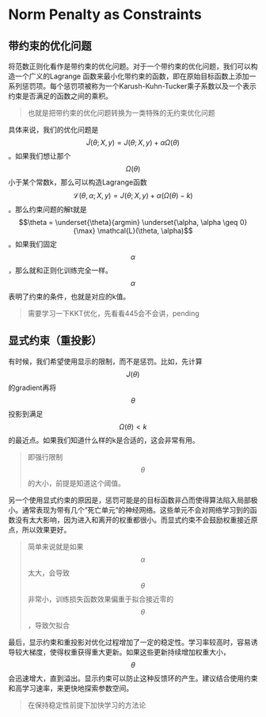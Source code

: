 # Norm Penalty as Constraints

## 带约束的优化问题

将范数正则化看作是带约束的优化问题。对于一个带约束的优化问题，我们可以构造一个广义的Lagrange 函数来最小化带约束的函数，即在原始目标函数上添加一系列惩罚项。每个惩罚项被称为一个Karush-Kuhn-Tucker乘子系数以及一个表示约束是否满足的函数之间的乘积。

> 也就是把带约束的优化问题转换为一类特殊的无约束优化问题

具体来说，我们的优化问题是$$\widetilde J(\theta; X,y) = J(\theta; X,y)+\alpha \Omega(\theta)$$。如果我们想让那个$$\Omega(\theta)$$小于某个常数k，那么可以构造Lagrange函数$$\mathcal{L}(\theta, \alpha; X,y) = J(\theta; X,y) + \alpha(\Omega(\theta) - k)$$。那么约束问题的解t就是$$\theta = \underset{\theta}{argmin} \underset{\alpha, \alpha \geq 0}{\max} \mathcal{L}(\theta, \alpha)$$。如果我们固定$$\alpha$$，那么就和正则化训练完全一样。$$\alpha$$表明了约束的条件，也就是对应的k值。

> 需要学习一下KKT优化，先看看445会不会讲，pending

## 显式约束（重投影）

有时候，我们希望使用显示的限制，而不是惩罚。比如，先计算$$J(\theta)$$的gradient再将$$\theta$$投影到满足$$\Omega(\theta) < k $$的最近点。如果我们知道什么样的k是合适的，这会非常有用。

> 即强行限制$$\theta$$的大小，前提是知道这个阈值。

另一个使用显式约束的原因是，惩罚可能是的目标函数非凸而使得算法陷入局部极小。通常表现为带有几个“死亡单元“的神经网络。这些单元不会对网络学习到的函数没有太大影响，因为进入和离开的权重都很小。而显式约束不会鼓励权重接近原点，所以效果更好。

> 简单来说就是如果$$\alpha$$太大，会导致$$\theta$$非常小，训练损失函数效果偏重于拟合接近零的$$\theta$$，导致欠拟合

最后，显示约束和重投影对优化过程增加了一定的稳定性。学习率较高时，容易诱导较大梯度，使得权重获得重大更新。如果这些更新持续增加权重大小，$$\theta$$会迅速增大，直到溢出。显示约束可以防止这种反馈环的产生。建议结合使用约束和高学习速率，来更快地探索参数空间。

> 在保持稳定性前提下加快学习的方法论



